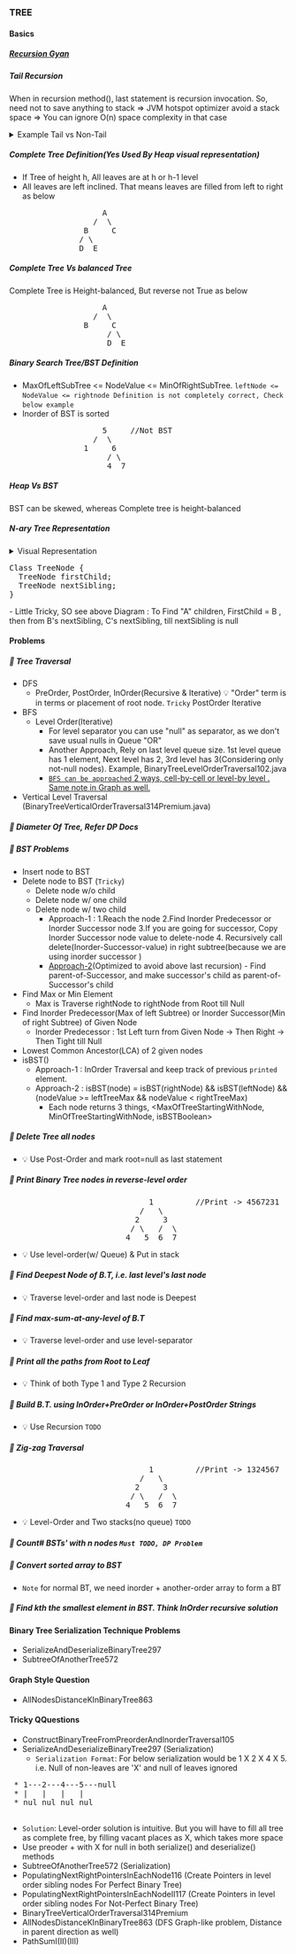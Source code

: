 ### TREE

#### Basics
##### [Recursion Gyan](https://github.com/pintub/dataStructure-algo/blob/master/DP.md#recursion-gyan)
##### Tail Recursion 
When in recursion method(), last statement is recursion invocation. So, need not to save anything to stack => JVM hotspot optimizer avoid a stack space => You can ignore O(n) space complexity in that case
<details> 
  <summary>Example Tail vs Non-Tail</summary>
  <pre>
  nonTailRecursion(i) {
    //some var x computed
    return x + nonTailRecursion(i+1)//x needs to be saved in stack, once nonTailRecursion(i+1) returns it will be added to x
  }
  tailRecursion(i) {
    //some var x computed
    return tailRecursion(i+1)//No need of any save in stack, So JVM optimizes and avoids need of stack for method calls
  }
  </pre>
</details>

##### Complete Tree Definition(Yes Used By Heap visual representation)
- If Tree of height h, All leaves are at h or h-1 level
- All leaves are left inclined. That means leaves are filled from left to right as below
<pre>
                    A
                  /  \
                B     C
               / \ 
               D  E
</pre>
##### Complete Tree Vs balanced Tree
Complete Tree is Height-balanced, But reverse not True as below
<pre>
                    A
                  /  \
                B     C
                     / \ 
                     D  E
</pre>
##### Binary Search Tree/BST Definition
- MaxOfLeftSubTree <= NodeValue <= MinOfRightSubTree. `leftNode <= NodeValue <= rightnode Definition is not completely correct, Check below example`
- Inorder of BST is sorted
<pre>
                    5     //Not BST
                  /  \
                1     6
                     / \ 
                     4  7
</pre>
##### Heap Vs BST
BST can be skewed, whereas Complete tree is height-balanced
##### N-ary Tree Representation
<details> 
  <summary>Visual Representation</summary>
  <img src="resources/tree/NAryRepresentation.png" width="1000" height="250" />
</details>
<pre>
Class TreeNode {
  TreeNode firstChild;
  TreeNode nextSibling;
}
</pre>
- Little Tricky, SO see above Diagram : To Find "A" children, FirstChild = B , then from B's nextSibling, C's nextSibling, till nextSibling is null

#### Problems
##### :rocket: Tree Traversal
- DFS
  - PreOrder, PostOrder, InOrder(Recursive & Iterative) :bulb: "Order" term is in terms or placement of root node. `Tricky` PostOrder Iterative
- BFS
  - Level Order(Iterative)
    - For level separator you can use "null" as separator, as we don't save usual nulls in Queue "OR"
    - Another Approach, Rely on last level queue size. 1st level queue has 1 element, Next level has 2, 3rd level has 3(Considering only not-null nodes). Example, BinaryTreeLevelOrderTraversal102.java
    - <u>`BFS can be approached` 2 ways, cell-by-cell or level-by level . Same note in Graph as well.</u>
- Vertical Level Traversal (BinaryTreeVerticalOrderTraversal314Premium.java)

##### :rocket: Diameter Of Tree, Refer DP Docs
##### :rocket: BST Problems
- Insert node to BST
- Delete node to BST (`Tricky`)
  - Delete node w/o child
  - Delete node w/ one child
  - Delete node w/ two child
    - Approach-1 : 1.Reach the node 2.Find Inorder Predecessor or Inorder Successor node 3.If you are going for successor, Copy Inorder Successor node value to delete-node 4. Recursively call delete(Inorder-Successor-value) in right subtree(because we are using inorder successor )
    - [Approach-2](https://www.geeksforgeeks.org/binary-search-tree-set-2-delete/)(Optimized to avoid above last recursion) - Find parent-of-Successor, and make successor's child as parent-of-Successor's child
- Find Max or Min Element
  - Max is Traverse rightNode to rightNode from Root till Null
- Find Inorder Predecessor(Max of left Subtree) or Inorder Successor(Min of right Subtree) of Given Node
  - Inorder Predecessor : 1st Left turn from Given Node -> Then Right -> Then Tight till Null
- Lowest Common Ancestor(LCA) of 2 given nodes 
- isBST()
  - Approach-1 : InOrder Traversal and keep track of previous `printed` element.
  - Approach-2 : isBST(node) = isBST(rightNode) && isBST(leftNode) && (nodeValue >= leftTreeMax && nodeValue < rightTreeMax)
    - Each node returns 3 things, <MaxOfTreeStartingWithNode, MinOfTreeStartingWithNode, isBSTBoolean>
##### :rocket: Delete Tree all nodes
- :bulb: Use Post-Order and mark root=null as last statement
##### :rocket: Print Binary Tree nodes in reverse-level order
<pre>
                              1         //Print -> 4567231
                            /   \
                           2     3
                          / \   /  \
                         4   5  6  7
</pre>
- :bulb: Use level-order(w/ Queue) & Put in stack
##### :rocket: Find Deepest Node of B.T, i.e. last level's last node
- :bulb: Traverse level-order and last node is Deepest
##### :rocket: Find max-sum-at-any-level of B.T
- :bulb: Traverse level-order and use level-separator
##### :rocket: Print all the paths from Root to Leaf
- :bulb: Think of both Type 1 and Type 2 Recursion
  
##### :rocket: Build B.T. using InOrder+PreOrder or InOrder+PostOrder Strings
- :bulb: Use Recursion `TODO`
  
##### :rocket: Zig-zag Traversal
<pre>
                              1         //Print -> 1324567
                            /   \
                           2     3
                          / \   /  \
                         4   5  6  7
</pre>
- :bulb: Level-Order and Two stacks(no queue) `TODO`
  
##### :rocket: Count# BSTs' with n nodes `Must TODO, DP Problem`

##### :rocket: Convert sorted array to BST
- `Note` for normal BT, we need inorder + another-order array to form a BT

##### :rocket: Find kth the smallest element in BST. Think InOrder recursive solution

#### Binary Tree Serialization Technique Problems
- SerializeAndDeserializeBinaryTree297
- SubtreeOfAnotherTree572

#### Graph Style Question
- AllNodesDistanceKInBinaryTree863

#### Tricky QQuestions
- ConstructBinaryTreeFromPreorderAndInorderTraversal105
- SerializeAndDeserializeBinaryTree297 (Serialization)
  - `Serialization Format`: For below serialization would be 1 X 2 X 4 X 5. i.e. Null of non-leaves are 'X' and null of leaves ignored
 <pre>
 * 1---2---4---5---null
 * |   |   |   |
 * nul nul nul nul
 </pre>
  - `Solution`: Level-order solution is intuitive. But you will have to fill all tree as complete free, by filling vacant places as X, which takes more space
  - Use preoder + with X for null in both serialize() and deserialize() methods
- SubtreeOfAnotherTree572 (Serialization)
- PopulatingNextRightPointersInEachNode116 (Create Pointers in level order sibling nodes For Perfect Binary Tree)
- PopulatingNextRightPointersInEachNodeII117 (Create Pointers in level order sibling nodes For Not-Perfect Binary Tree)
- BinaryTreeVerticalOrderTraversal314Premium
- AllNodesDistanceKInBinaryTree863 (DFS Graph-like problem, Distance in parent direction as well)
- PathSumI(II)(III)
